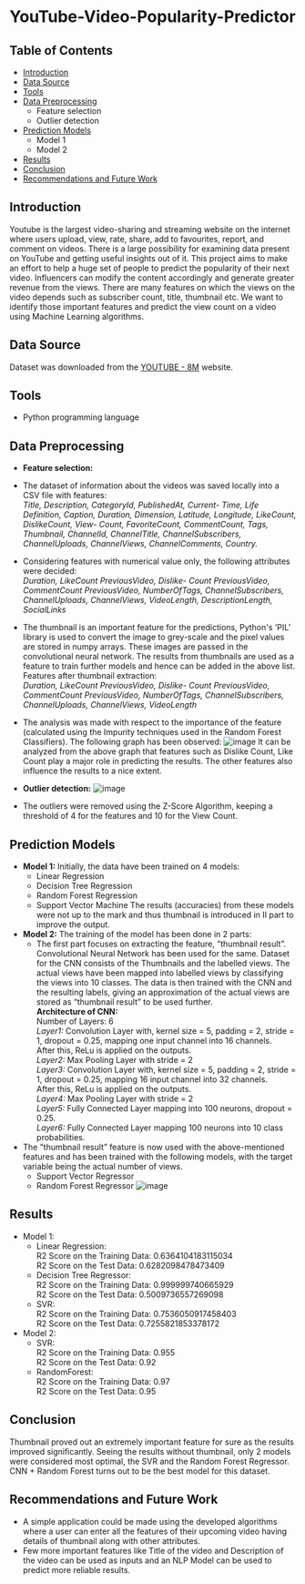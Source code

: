 # YouTube-Video-Popularity-Predictor

<!-- TABLE OF CONTENTS -->
## Table of Contents

* [Introduction](#introduction)
* [Data Source](#data-source)
* [Tools](#tools)
* [Data Preprocessing](#data-preprocessing) 
  * Feature selection
  * Outlier detection
* [Prediction Models](#prediction-models)
  * Model 1
  * Model 2
* [Results](#Results)
* [Conclusion](#Conclusion)
* [Recommendations and Future Work](#recommendations-and-future-work)

<!-- INTRODUCTION -->
## Introduction

Youtube is the largest video-sharing and streaming website on the internet where users upload, view, rate, share, add to favourites, report, and comment on videos. There is a large possibility for examining data present on YouTube and getting useful insights out of it. This project aims to make an effort to help a huge set of people to predict the popularity of their next video. Influencers can modify the content accordingly and generate greater revenue from the views. There are many features on which the views on the video depends such as subscriber count, title, thumbnail etc. We want to identify those important features and predict the view count on a video using Machine Learning algorithms.

<!--DATA SOURCE-->
## Data Source

Dataset was downloaded from the [YOUTUBE - 8M](https://research.google.com/youtube8m/index.html) website.

<!--TOOLS-->
## Tools
* Python programming language

<!--DATA PREPROCESSING-->
## Data Preprocessing
* **Feature selection:**
* The dataset of information about the videos was saved locally into a CSV file with features: <br/>
*Title, Description, CategoryId, PublishedAt, Current-
Time, Life Definition, Caption, Duration, Dimension,
Latitude, Longitude, LikeCount, DislikeCount, View-
Count, FavoriteCount, CommentCount, Tags, Thumbnail,
ChannelId, ChannelTitle, ChannelSubscribers, ChannelUploads,
ChannelViews, ChannelComments, Country.* <br/>
* Considering features with numerical value only, the following
attributes were decided: </br>
*Duration, LikeCount PreviousVideo, Dislike-
Count PreviousVideo, CommentCount PreviousVideo,
NumberOfTags, ChannelSubscribers, ChannelUploads,
ChannelViews, VideoLength, DescriptionLength, SocialLinks*
* The thumbnail is an important
feature for the predictions, Python's
’PIL’ library is used to convert the image to
grey-scale and the pixel values are stored in numpy arrays.
These images are passed in the convolutional
neural network. The results from thumbnails are used as a
feature to train further models and hence can be added in
the above list.
Features after thumbnail extraction: <br/>
*Duration, LikeCount PreviousVideo, Dislike-
Count PreviousVideo, CommentCount PreviousVideo,
NumberOfTags, ChannelSubscribers, ChannelUploads,
ChannelViews, VideoLength*
* The analysis was made with respect to the importance of
the feature (calculated using the Impurity techniques used
in the Random Forest Classifiers). The following graph has
been observed:
![image](https://user-images.githubusercontent.com/81852314/120921273-93d33b00-c6e0-11eb-8603-249e1b8c5d37.png)
It can be analyzed from the above graph that features
such as Dislike Count, Like Count play a major role in
predicting the results. The other features also influence the
results to a nice extent.

* **Outlier detection:**
![image](https://user-images.githubusercontent.com/81852314/120921307-b8c7ae00-c6e0-11eb-8e4f-77ef668f226e.png)
* The outliers were removed using the Z-Score Algorithm, keeping a threshold
of 4 for the features and 10 for the View Count. 

<!-- PREDICTION MODELS-->
## Prediction Models
* **Model 1:** Initially, the data have been trained on 4 models:
  * Linear Regression
  * Decision Tree Regression
  * Random Forest Regression
  * Support Vector Machine
  The results (accuracies) from these models were
not up to the mark and thus thumbnail is introduced in II
part to improve the output.
* **Model 2:**  The training of the model has been done in 2 parts: <br/>
  * The first part focuses on extracting the feature, ”thumbnail
result”. Convolutional Neural Network has been
used for the same. Dataset for the CNN consists of the
Thumbnails and the labelled views. The actual views
have been mapped into labelled views by classifying the
views into 10 classes. The data is then trained with the
CNN and the resulting labels, giving an approximation of
the actual views are stored as “thumbnail result” to be used
further. <br/>
  **Architecture of CNN:** <br/>
Number of Layers: 6 <br/>
*Layer1:* Convolution Layer with, kernel size = 5, padding
= 2, stride = 1, dropout = 0.25, mapping one input channel
into 16 channels. <br/>
After this, ReLu is applied on the outputs.<br/>
*Layer2:* Max Pooling Layer with stride = 2 <br/>
*Layer3:* Convolution Layer with, kernel size = 5,
padding = 2, stride = 1, dropout = 0.25, mapping 16 input
channel into 32 channels.<br/>
After this, ReLu is applied on the outputs.<br/>
*Layer4:* Max Pooling Layer with stride = 2<br/>
*Layer5:* Fully Connected Layer mapping into 100
neurons, dropout = 0.25.<br/>
*Layer6:* Fully Connected Layer mapping 100 neurons
into 10 class probabilities. <br/>
* The ”thumbnail result” feature is now used with
the above-mentioned features and has been trained with the
following models, with the target variable being the actual
number of views.
    * Support Vector Regressor
    * Random Forest Regressor
     ![image](https://user-images.githubusercontent.com/81852314/120922056-aea7ae80-c6e4-11eb-8516-a98ac286be7b.png)


<!--RESULTS-->
## Results
* Model 1:
  * Linear Regression: <br/>
R2 Score on the Training Data: 0.6364104183115034 <br/>
R2 Score on the Test Data: 0.6282098478473409 <br/>
  * Decision Tree Regressor: <br/>
R2 Score on the Training Data: 0.999999740665929 <br/>
R2 Score on the Test Data: 0.5009736557269098  <br/>
  * SVR: <br/>
R2 Score on the Training Data: 0.7536050917458403 <br/>
R2 Score on the Test Data: 0.7255821853378172 <br/>
* Model 2:  <br/>
  * SVR:  <br/>
R2 Score on the Training Data: 0.955  <br/>
R2 Score on the Test Data: 0.92  <br/>
  * RandomForest:  <br/>
R2 Score on the Training Data: 0.97  <br/>
R2 Score on the Test Data: 0.95  <br/>

<!-- CONCLUSION-->
## Conclusion
Thumbnail proved out an extremely important feature
for sure as the results improved significantly.
Seeing the results without thumbnail, only 2 models
were considered most optimal, the SVR and the Random
Forest Regressor.
CNN + Random Forest turns out to be the best model
for this dataset.

<!--RECOMMENDATION AND FUTURE WORK-->
## Recommendations and Future Work
* A simple application could be made using the developed algorithms
where a user can enter all the features of their upcoming
video having details of thumbnail along with other
attributes.
* Few more important features like
Title of the video and Description of the video can be used as inputs and an NLP Model can be used to predict more reliable results.

